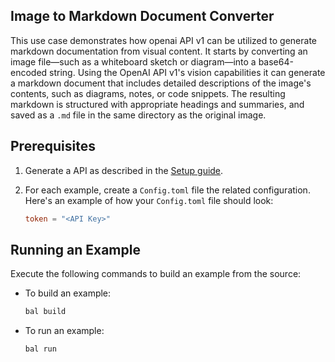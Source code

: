 ## Image to Markdown Document Converter 

This use case demonstrates how openai API v1 can be utilized to generate markdown documentation from visual content. It starts by converting an image file—such as a whiteboard sketch or diagram—into a base64-encoded string. Using the OpenAI API v1's vision capabilities it can generate a markdown document that includes detailed descriptions of the image's contents, such as diagrams, notes, or code snippets. The resulting markdown is structured with appropriate headings and summaries, and saved as a `.md` file in the same directory as the original image.

## Prerequisites

1. Generate a API as described in the [Setup guide](https://central.ballerina.io/ballerinax/openai.chat/latest#setup-guide).

2. For each example, create a `Config.toml` file the related configuration. Here's an example of how your `Config.toml` file should look:

    ```toml
    token = "<API Key>"
    ```

## Running an Example

Execute the following commands to build an example from the source:

* To build an example:

    ```bash
    bal build
    ```

* To run an example:

    ```bash
    bal run
    ```
